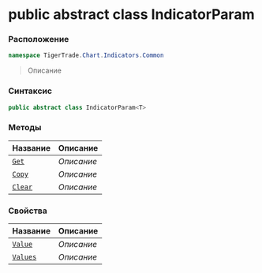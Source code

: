 
# public abstract class IndicatorParam<T>
### Расположение
```csharp
namespace TigerTrade.Chart.Indicators.Common
```



> Описание

### Синтаксис
```csharp
public abstract class IndicatorParam<T>
```


### Методы
| Название | Описание |
| --- | --- |
| [`Get`](./IndicatorParam1.cs/Методы/Get.md) | *Описание* |
| [`Copy`](./IndicatorParam1.cs/Методы/Copy.md) | *Описание* |
| [`Clear`](./IndicatorParam1.cs/Методы/Clear.md) | *Описание* |

### Свойства
| Название | Описание |
| --- | --- |
| [`Value`](./IndicatorParam1.cs/Свойства/Value.md) | *Описание* |
| [`Values`](./IndicatorParam1.cs/Свойства/Values.md) | *Описание* |



